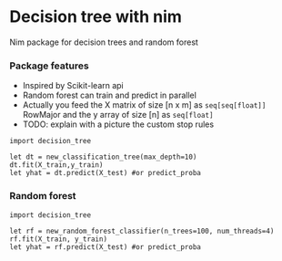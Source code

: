 # Decision tree with nim

Nim package for decision trees and random forest


### Package features
- Inspired by Scikit-learn api
- Random forest can train and predict in parallel
- Actually you feed the X matrix of size [n x m] as `seq[seq[float]]` RowMajor and the y array of size [n] as `seq[float]`
- TODO: explain with a picture the custom stop rules 


```
import decision_tree

let dt = new_classification_tree(max_depth=10)
dt.fit(X_train,y_train)
let yhat = dt.predict(X_test) #or predict_proba

```

### Random forest

```
import decision_tree

let rf = new_random_forest_classifier(n_trees=100, num_threads=4)
rf.fit(X_train, y_train)
let yhat = rf.predict(X_test) #or predict_proba
```
